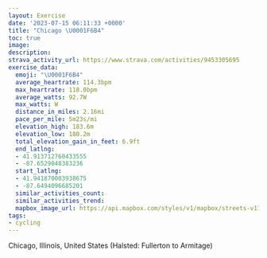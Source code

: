 ```yaml
---
layout: Exercise
date: '2023-07-15 06:11:33 +0000'
title: "Chicago \U0001F6B4"
toc: true
image:
description:
strava_activity_url: https://www.strava.com/activities/9453305695
exercise_data:
  emoji: "\U0001F6B4"
  average_heartrate: 114.3bpm
  max_heartrate: 118.0bpm
  average_watts: 92.7W
  max_watts: W
  distance_in_miles: 2.16mi
  pace_per_mile: 5m23s/mi
  elevation_high: 183.6m
  elevation_low: 180.2m
  total_elevation_gain_in_feet: 6.9ft
  end_latlng:
  - 41.913712760433555
  - -87.6529048383236
  start_latlng:
  - 41.941870003938675
  - -87.6494096685201
  similar_activities_count:
  similar_activities_trend:
  mapbox_image_url: https://api.mapbox.com/styles/v1/mapbox/streets-v11/static/path-5+787af2-1.0(gr~~Fr_~uO%60CAr%40%40TEv%40ElDE%7CAF%60FOjCAbBEvUUfEIxDCjEIhA%3FlBIt%40%40pBCz%40%3FvGEzDGnBIbCApCG%7CEAhAEtMMvC%3Fj%40DHN%40f%40%3FvDBbEBRDHJBhCItHKrCGbEAl%40BJFBF),pin-s-s+e5b22e(-87.64938,41.941),pin-s-f+89ae00(-87.65096,41.91382000000002)/auto/800x800?access_token=pk.eyJ1Ijoiam9zaGJlY2ttYW4iLCJhIjoiY205eWR2aDd1MWZ6djJrbXc4a3M0bWZleiJ9.XiG9OWkNcZk2QzjJbxLB4A
tags:
- cycling
---
```




Chicago, Illinois, United States (Halsted: Fullerton to Armitage)
